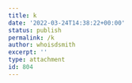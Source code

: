 ```yaml
---
title: k
date: '2022-03-24T14:38:22+00:00'
status: publish
permalink: /k
author: whoisdsmith
excerpt: ''
type: attachment
id: 804
---
```

<!DOCTYPE html PUBLIC "-//W3C//DTD HTML 4.0 Transitional//EN" "http://www.w3.org/TR/REC-html40/loose.dtd">
<?xml encoding="UTF-8">
